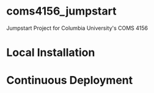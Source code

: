 # coms4156_jumpstart
Jumpstart Project for Columbia University's COMS 4156

# Local Installation


# Continuous Deployment
